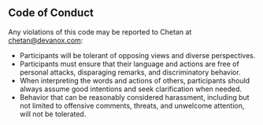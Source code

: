 ## Code of Conduct

Any violations of this code may be reported to Chetan at [chetan@devanox.com](mailto:chetan@devanox.com):

- Participants will be tolerant of opposing views and diverse perspectives.
- Participants must ensure that their language and actions are free of personal attacks, disparaging remarks, and discriminatory behavior.
- When interpreting the words and actions of others, participants should always assume good intentions and seek clarification when needed.
- Behavior that can be reasonably considered harassment, including but not limited to offensive comments, threats, and unwelcome attention, will not be tolerated.

